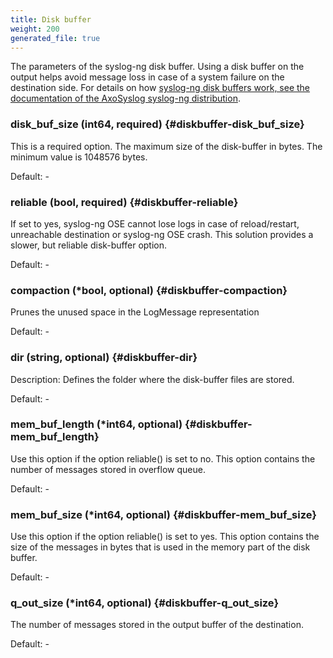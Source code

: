```yaml
---
title: Disk buffer
weight: 200
generated_file: true
---
```


The parameters of the syslog-ng disk buffer. Using a disk buffer on the output helps avoid message loss in case of a system failure on the destination side.
For details on how [syslog-ng disk buffers work, see the documentation of the AxoSyslog syslog-ng distribution](https://axoflow.com/docs/axosyslog-core/chapter-routing-filters/concepts-diskbuffer/).

### disk_buf_size (int64, required) {#diskbuffer-disk_buf_size}

This is a required option. The maximum size of the disk-buffer in bytes. The minimum value is 1048576 bytes. 

Default: -

### reliable (bool, required) {#diskbuffer-reliable}

If set to yes, syslog-ng OSE cannot lose logs in case of reload/restart, unreachable destination or syslog-ng OSE crash. This solution provides a slower, but reliable disk-buffer option. 

Default: -

### compaction (*bool, optional) {#diskbuffer-compaction}

Prunes the unused space in the LogMessage representation 

Default: -

### dir (string, optional) {#diskbuffer-dir}

Description: Defines the folder where the disk-buffer files are stored. 

Default: -

### mem_buf_length (*int64, optional) {#diskbuffer-mem_buf_length}

Use this option if the option reliable() is set to no. This option contains the number of messages stored in overflow queue. 

Default: -

### mem_buf_size (*int64, optional) {#diskbuffer-mem_buf_size}

Use this option if the option reliable() is set to yes. This option contains the size of the messages in bytes that is used in the memory part of the disk buffer. 

Default: -

### q_out_size (*int64, optional) {#diskbuffer-q_out_size}

The number of messages stored in the output buffer of the destination. 

Default: -


